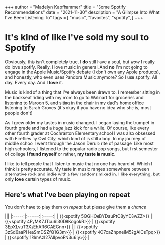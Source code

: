 +++
author = "Madelyn Kapfhammer"
title = "Some Spotify Recommendations"
date = "2021-11-30"
description = "A Glimpse Into What I've Been Listening To"
tags = [
    "music", "favorites", "spotify",
]
+++

# It's kind of like I've sold my soul to Spotify

Obviously, this isn't completely true, I **do** still have a soul, but _wow_ I really do love spotify. Really, I love music in general. And **no** I'm not going to engage in the Apple Music/Spotify debate (I don't own any Apple products), and honestly, who even uses Pandora Music anymore? So I use spotify. All day. Every day. And I **love** it.

Music is kind of a thing that I've always been drawn to. I remember sitting in the backseat riding with my mom to go to Walmart for groceries and listening to Maroon 5, and siting in the chair in my dad's home office listening to Sarah Groves (it's okay if you have no idea who she is, most people don't).

As I grew older my tastes in music changed. I began laying the trumpet in fourth grade and had a _huge_ jazz kick for a while. Of course, like every other fourth grader at Cochranton Elementary school I was also obsessed with Fireflies by Owl City, which kind of is still a bop. In my journey of middle school I went through the Jason Derulo rite of passage. Like most high schoolers, I listened to the popular radio pop songs, but first semester of college **I found myself** or rather, **my taste in music**.

I like to tell people that I listen to music that no one has heard of. Which I think is pretty accurate. My taste in music ranges somewhere between alternative rock and indie with a few randoms mixed in. I like everything, but only **love** certain types of music.

## Here's what I've been playing on repeat

You don't have to play them on _repeat_ but please give them a _chance_

|||
|:-----:|:------:|:-----:|
| {{<spotify 5QGHOeBYDauPtC8yYD3wZZ>}} | {{<spotify 4PyMK7JTcu6l30D8KogokR>}} | {{<spotify 3EpXLvuT3XzEhAR6CAEGnn>}} |
| {{<spotify 3zSd6aaPHeaSmDSZfQ1G3m>}} | {{<spotify 4O7caZhpneiM52gAlCsTpq>}} | {{<spotify 1RlmAzI27AlIpvoRN3u6Iy>}} |
